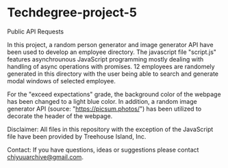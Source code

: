 # Techdegree-project-5
 Public API Requests

In this project, a random person generator and image generator API have been used to develop an employee directory. The javascript file "script.js" features asynchrounous JavaScript programming mostly dealing with handling of async operations with promises. 12 employees are randomely generated in this directory with the user being able to search and generate modal windows of selected employee.

For the "exceed expectations" grade, the background color of the webpage has been changed to a light blue color. In addition, a random image generator API (source: "https://picsum.photos/") has been utilized to decorate the header of the webpage.

Disclaimer: All files in this repository with the exception of the JavaScript file have been provided by Treehouse Island, Inc.

Contact: If you have questions, ideas or suggestions please contact chiyuuarchive@gmail.com.
